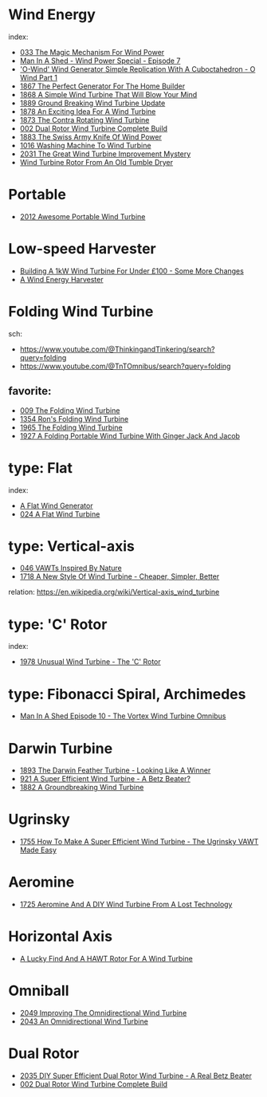 # Wind Energy
index:
- [033 The Magic Mechanism For Wind Power](https://youtu.be/q7JzuM0akZc)
- [Man In A Shed - Wind Power Special - Episode 7](https://youtu.be/UmMEIJRTRrA)
- ['O-Wind' Wind Generator Simple Replication With A Cuboctahedron - O Wind Part 1](https://youtu.be/5KeuejuTTI0)
- [1867 The Perfect Generator For The Home Builder](https://youtu.be/jxPa5nmUOlE)
- [1868 A Simple Wind Turbine That Will Blow Your Mind](https://youtu.be/uysrB7YtEiI)
- [1889 Ground Breaking Wind Turbine Update](https://youtu.be/wWZLxYIKlpQ)
- [1878 An Exciting Idea For A Wind Turbine](https://youtu.be/H_tnQ0URqZE)
- [1873 The Contra Rotating Wind Turbine](https://youtu.be/sVBzpli1rFs)
- [002 Dual Rotor Wind Turbine Complete Build](https://youtu.be/Q50qpVm2NJU)
- [1883 The Swiss Army Knife Of Wind Power](https://youtu.be/ghYIBS9dJH4)
- [1016 Washing Machine To Wind Turbine](https://youtu.be/L-9uAAhryLQ)
- [2031 The Great Wind Turbine Improvement Mystery](https://youtu.be/3Gj2viohsi8)
- [Wind Turbine Rotor From An Old Tumble Dryer](https://youtu.be/4OltRIXvONY)

# Portable
- [2012 Awesome Portable Wind Turbine](https://youtu.be/PlLbLzjp2g4)

# Low-speed Harvester
- [Building A 1kW Wind Turbine For Under £100 - Some More Changes](https://youtu.be/0GZGCJXpcWY)
- [A Wind Energy Harvester](https://youtu.be/pUgnIlwZJaQ)

# Folding Wind Turbine
sch:
- https://www.youtube.com/@ThinkingandTinkering/search?query=folding
- https://www.youtube.com/@TnTOmnibus/search?query=folding

## favorite:
- [009 The Folding Wind Turbine](https://youtu.be/_hBxYnSJSoo)
- [1354 Ron's Folding Wind Turbine](https://youtu.be/j3Gh9mQofv0)
- [1965 The Folding Wind Turbine](https://youtu.be/ajgFdN73h1U)
- [1927 A Folding Portable Wind Turbine With Ginger Jack And Jacob](https://youtu.be/1q7x_1t67vc)

# type: Flat
index:
- [A Flat Wind Generator](https://youtu.be/2XgWQ_sTzRc?list=PLbQqm4rNo626xAWxk9BN7D0d5yiTWJbnv)
- [024 A Flat Wind Turbine](https://youtu.be/7vol_0qsTCQ)

# type: Vertical-axis
- [046 VAWTs Inspired By Nature](https://youtu.be/OpiuQxuZXNc)
- [1718 A New Style Of Wind Turbine - Cheaper, Simpler, Better](https://youtu.be/K-c66KpjAWw)

relation: https://en.wikipedia.org/wiki/Vertical-axis_wind_turbine

# type: 'C' Rotor
index:
- [1978 Unusual Wind Turbine - The 'C' Rotor](https://youtu.be/ZzHM_Mxk_84)

# type: Fibonacci Spiral, Archimedes
- [Man In A Shed Episode 10 - The Vortex Wind Turbine Omnibus](https://youtu.be/5sQY6vM6_gk)

# Darwin Turbine
- [1893 The Darwin Feather Turbine - Looking Like A Winner](https://youtu.be/t4TdGgzZqmI)
- [921 A Super Efficient Wind Turbine - A Betz Beater?]([url](https://youtu.be/NeOrUIFhVR8))
- [1882 A Groundbreaking Wind Turbine](https://youtu.be/RqxGyCbMXGo)

# Ugrinsky
- [1755 How To Make A Super Efficient Wind Turbine - The Ugrinsky VAWT Made Easy](https://youtu.be/gsUEzDx5p5w)

# Aeromine
- [1725 Aeromine And A DIY Wind Turbine From A Lost Technology](https://youtu.be/LteWS7OdaRs)

# Horizontal Axis
- [A Lucky Find And A HAWT Rotor For A Wind Turbine](https://youtu.be/LeUrewP3gos)

# Omniball
- [2049 Improving The Omnidirectional Wind Turbine](https://youtu.be/CvxTogOS7zs)
- [2043 An Omnidirectional Wind Turbine](https://youtu.be/RzdSY-ulD2s)

# Dual Rotor
- [2035 DIY Super Efficient Dual Rotor Wind Turbine - A Real Betz Beater](https://youtu.be/-aHt6Ak7mik)
- [002 Dual Rotor Wind Turbine Complete Build](https://youtu.be/Q50qpVm2NJU)

